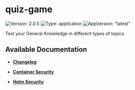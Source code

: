 # quiz-game

![Version: 2.0.5](https://img.shields.io/badge/Version-2.0.5-informational?style=flat-square) ![Type: application](https://img.shields.io/badge/Type-application-informational?style=flat-square) ![AppVersion: "latest"](https://img.shields.io/badge/AppVersion-"latest"-informational?style=flat-square)

Test your General Knowledge in different types of topics.

## Available Documentation

- [**Changelog**](CHANGELOG)

- [**Container Security**](container-security)

- [**Helm Security**](helm-security)

